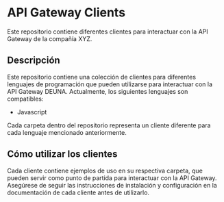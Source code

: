 # API Gateway Clients

Este repositorio contiene diferentes clientes para interactuar con la API Gateway de la compañía XYZ.


## Descripción

Este repositorio contiene una colección de clientes para diferentes lenguajes de programación que pueden utilizarse para interactuar con la API Gateway DEUNA. Actualmente, los siguientes lenguajes son compatibles:

* Javascript

Cada carpeta dentro del repositorio representa un cliente diferente para cada lenguaje mencionado anteriormente.


## Cómo utilizar los clientes

Cada cliente contiene ejemplos de uso en su respectiva carpeta, que pueden servir como punto de partida para interactuar con la API Gateway. Asegúrese de seguir las instrucciones de instalación y configuración en la documentación de cada cliente antes de utilizarlo.